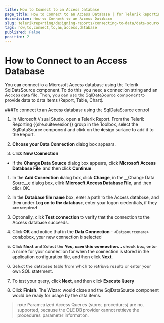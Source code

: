 ```yaml
---
title: How to Connect to an Access Database
page_title: How to Connect to an Access Database | for Telerik Reporting Documentation
description: How to Connect to an Access Database
slug: telerikreporting/designing-reports/connecting-to-data/data-source-components/sqldatasource-component/-how-to/how-to-connect-to-an-access-database
tags: how,to,connect,to,an,access,database
published: False
position: 2
---
```


# How to Connect to an Access Database



You can connect to a Microsoft Access database using the Telerik        SqlDataSource component. To do this, you need a connection string and an        Access data file. Then, you can use the SqlDataSource component to provide        data to data items (Report, Table, Chart).

###To connect to an Access database using the SqlDataSource control

1. In Microsoft Visual Studio, open a Telerik Report. From the              Telerik Reporting {{site.suiteversion}} group in the Toolbox, select the              SqlDataSource component and click on the design surface to add it              to the Report.

1. __Choose your Data Connection__ dialog box              appears.

1. Click __New Connection__

+ If the __Change Data Source__ dialog box appears, click 
            __Microsoft Access Database File__, and then click __Continue__.

1. In the __Add Connection__ dialog box,              click __Change__, in the __Change             Data Sourc__e dialog box, click __Microsoft              Access Database File__, and             then click OK.

1. In the __Database file name__ box, enter a path to the Access database,             and then under __Log on to the database__, enter your logon credentials,              if they are required.

1. Optionally, click __Test connection__ to              verify that the connection to the Access database succeeds.

1. Click __OK__ and notice that in the __Data Connection__ -              ```<Datasourcename>``` combobox, your new connection is selected.

1. Click __Next__ and Select the              __Yes, save this connection…__ check box,             enter a name for your connection for when the connection is stored in              the application configuration file, and then click __Next__.

1. Select the database table from which to retrieve results or enter your own SQL              statement.

1. To test your query, click __Next__, and then             click __Execute Query__

1. Click __Finish__. The Wizard would close and the SqlDataSource              component would be ready for usage by the data items.

>note Parametrized Access Queries (stored procedures) are not supported, because  	the OLE DB provider cannot retrieve the procedures' parameter information.

